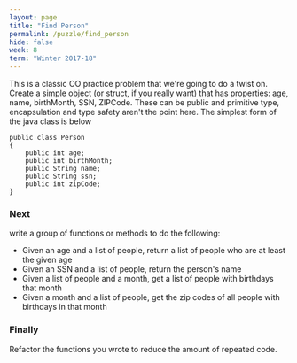 ```yaml
---
layout: page
title: "Find Person"
permalink: /puzzle/find_person
hide: false
week: 8
term: "Winter 2017-18"
---
```


This is a classic OO practice problem that we're going to do a twist on. Create a simple object (or struct, if you really want) that has properties:
age, name, birthMonth, SSN, ZIPCode. These can be public and primitive type, encapsulation and type safety aren't the point here. The simplest form of the java class is below
```
public class Person
{
	public int age;
	public int birthMonth;
	public String name;
	public String ssn;
	public int zipCode;
}
```
### Next
 write a group of functions or methods to do the following:
* Given an age and a list of people, return a list of people who are at least the given age
* Given an SSN and a list of people, return the person's name
* Given a list of people and a month, get a list of people with birthdays that month
* Given a month and a list of people, get the zip codes of all people with birthdays in that month

### Finally
Refactor the functions you wrote to reduce the amount of repeated code.
